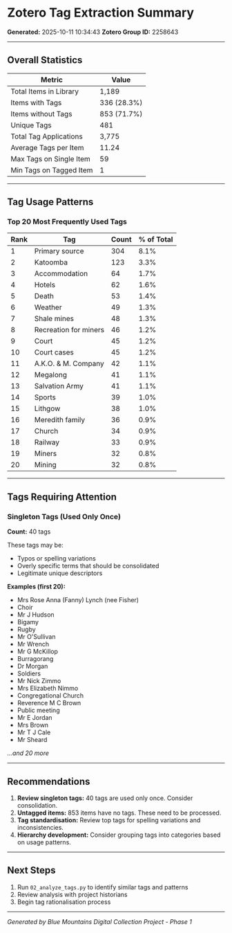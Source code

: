 # Zotero Tag Extraction Summary

**Generated:** 2025-10-11 10:34:43
**Zotero Group ID:** 2258643

---

## Overall Statistics

| Metric | Value |
|--------|-------|
| Total Items in Library | 1,189 |
| Items with Tags | 336 (28.3%) |
| Items without Tags | 853 (71.7%) |
| Unique Tags | 481 |
| Total Tag Applications | 3,775 |
| Average Tags per Item | 11.24 |
| Max Tags on Single Item | 59 |
| Min Tags on Tagged Item | 1 |

---

## Tag Usage Patterns

### Top 20 Most Frequently Used Tags

| Rank | Tag | Count | % of Total |
|------|-----|-------|------------|
| 1 | Primary source | 304 | 8.1% |
| 2 | Katoomba | 123 | 3.3% |
| 3 | Accommodation | 64 | 1.7% |
| 4 | Hotels | 62 | 1.6% |
| 5 | Death | 53 | 1.4% |
| 6 | Weather | 49 | 1.3% |
| 7 | Shale mines | 48 | 1.3% |
| 8 | Recreation for miners | 46 | 1.2% |
| 9 | Court | 45 | 1.2% |
| 10 | Court cases | 45 | 1.2% |
| 11 | A.K.O. & M. Company | 42 | 1.1% |
| 12 | Megalong | 41 | 1.1% |
| 13 | Salvation Army | 41 | 1.1% |
| 14 | Sports | 39 | 1.0% |
| 15 | Lithgow | 38 | 1.0% |
| 16 | Meredith family | 36 | 0.9% |
| 17 | Church | 34 | 0.9% |
| 18 | Railway | 33 | 0.9% |
| 19 | Miners | 32 | 0.8% |
| 20 | Mining | 32 | 0.8% |

---

## Tags Requiring Attention

### Singleton Tags (Used Only Once)

**Count:** 40 tags

These tags may be:
- Typos or spelling variations
- Overly specific terms that should be consolidated
- Legitimate unique descriptors

**Examples (first 20):**
- Mrs Rose Anna (Fanny) Lynch (nee Fisher)
- Choir
- Mr J Hudson
- Bigamy
- Rugby
- Mr O'Sullivan
- Mr Wrench
- Mr G McKillop
- Burragorang
- Dr Morgan
- Soldiers
- Mr Nick Zimmo
- Mrs Elizabeth Nimmo
- Congregational Church
- Reverence M C Brown
- Public meeting
- Mr E Jordan
- Mrs Brown
- Mr T J Cale
- Mr Sheard

*...and 20 more*

---

## Recommendations

1. **Review singleton tags:** 40 tags are used only once. Consider consolidation.
2. **Untagged items:** 853 items have no tags. These need to be processed.
3. **Tag standardisation:** Review top tags for spelling variations and inconsistencies.
4. **Hierarchy development:** Consider grouping tags into categories based on usage patterns.

---

## Next Steps

1. Run `02_analyze_tags.py` to identify similar tags and patterns
2. Review analysis with project historians
3. Begin tag rationalisation process

---

*Generated by Blue Mountains Digital Collection Project - Phase 1*

